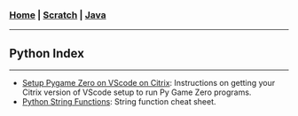 <!---
layout: page
title: "Python Index"
permalink: https://Carreiroa.github.io/PythonIndex/
--->
### [Home](/index.md) | [Scratch](/ScratchIndex.md) | [Java](/JavaIndex.md)

---
## Python Index
---

- [Setup Pygame Zero on VScode on Citrix](/PygzCitrixSetup.md): Instructions on getting your Citrix version of VScode setup to run Py Game Zero programs.
- [Python String Functions](/PyStringFn.md): String function cheat sheet.
